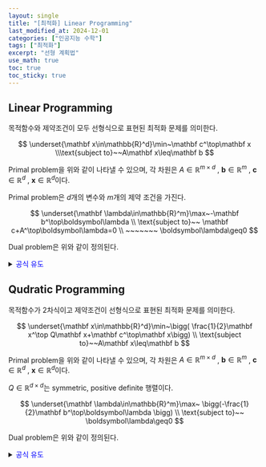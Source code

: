 ```yaml
---
layout: single
title: "[최적화] Linear Programming"
last_modified_at: 2024-12-01
categories: ["인공지능 수학"]
tags: ["최적화"]
excerpt: "선형 계획법"
use_math: true
toc: true
toc_sticky: true
---
```


## Linear Programming

목적함수와 제약조건이 모두 선형식으로 표현된 최적화 문제를 의미한다.

$$
\underset{\mathbf x\in\mathbb{R}^d}\min~\mathbf c^\top\mathbf x
\\\text{subject to}~~A\mathbf x\leq\mathbf b
$$

Primal problem을 위와 같이 나타낼 수 있으며, 각 차원은 $A\in\mathbb{R}^{m\times d}$ , $\mathbf b\in\mathbb{R}^m$ , $\mathbf c\in\mathbb{R}^d$ , $\mathbf x\in\mathbb{R}^d$이다.

Primal problem은 $d$개의 변수와 $m$개의 제약 조건을 가진다.

$$
\underset{\mathbf \lambda\in\mathbb{R}^m}\max~-\mathbf b^\top\boldsymbol\lambda
\\
\text{subject to}~~
\mathbf c+A^\top\boldsymbol\lambda=0
\\ ~~~~~~~
\boldsymbol\lambda\geq0
$$

Dual problem은 위와 같이 정의된다.

<details>
<summary><font color='blue'>공식 유도</font></summary>
<div markdown="1">

1. Define lagrangian function
    
    $\mathcal{L}(\mathbf x,\boldsymbol\lambda)=\mathbf c^\top\mathbf x+\boldsymbol\lambda^\top(A\mathbf x-\mathbf b)$
    
2. Define dual function
    
    $\mathcal{D}(\boldsymbol\lambda)=
    \underset{\mathbf x}\min~\mathcal{L}(\mathbf x,\boldsymbol\lambda)
    =-\mathbf b^\top\boldsymbol\lambda$
    
    $\nabla_\mathbf x\mathcal{L}(\mathbf x,\boldsymbol\lambda)=0
    \to\mathbf c^\top+\boldsymbol\lambda^\top A=0$

</div>
</details>

## Qudratic Programming

목적함수가 2차식이고 제약조건이 선형식으로 표현된 최적화 문제를 의미한다.

$$
\underset{\mathbf x\in\mathbb{R}^d}\min~\bigg(
\frac{1}{2}\mathbf x^\top Q\mathbf x+\mathbf c^\top\mathbf x\bigg)
\\
\text{subject to}~~A\mathbf x\leq\mathbf b
$$

Primal problem을 위와 같이 나타낼 수 있으며, 각 차원은 $A\in\mathbb{R}^{m\times d}$ , $\mathbf b\in\mathbb{R}^m$ , $\mathbf c\in\mathbb{R}^d$ , $\mathbf x\in\mathbb{R}^d$이다.

$Q\in\mathbb{R}^{d\times d}$는 symmetric, positive definite 행렬이다.

$$
\underset{\mathbf \lambda\in\mathbb{R}^m}\max~
\bigg(-\frac{1}{2}\mathbf b^\top\boldsymbol\lambda
\bigg)
\\
\text{subject to}~~
\boldsymbol\lambda\geq0
$$

Dual problem은 위와 같이 정의된다.

<details>
<summary><font color='blue'>공식 유도</font></summary>
<div markdown="1">

1. Define Lagrangian
    
    $\mathcal{L}(\mathbf x,\boldsymbol\lambda)=
    \frac{1}{2}\mathbf x^\top Q\mathbf x+\mathbf c^\top\mathbf x
    +\boldsymbol\lambda^\top(A\mathbf x-\mathbf b)$
    
2. Set the gradient of the Lagrangian to zero
    
    $\nabla_\mathbf x\mathcal{L}(\mathbf x,\boldsymbol\lambda)=0
    \to\mathbf x^\top Q+\mathbf c^\top+\boldsymbol\lambda^\top A=0$
    
3. Substitution
    
    $\mathcal{D}(\boldsymbol\lambda)=-\frac{1}{2}(\mathbf c^\top+A^\top\boldsymbol\lambda)^\top Q^{-1}(\mathbf c+A^\top\boldsymbol\lambda)-\boldsymbol\lambda^\top\mathbf b$
    
4. Solve Dual problem
    
    $\nabla_{\boldsymbol\lambda}\mathcal{D}(\boldsymbol\lambda)=0$

</div>
</details>

